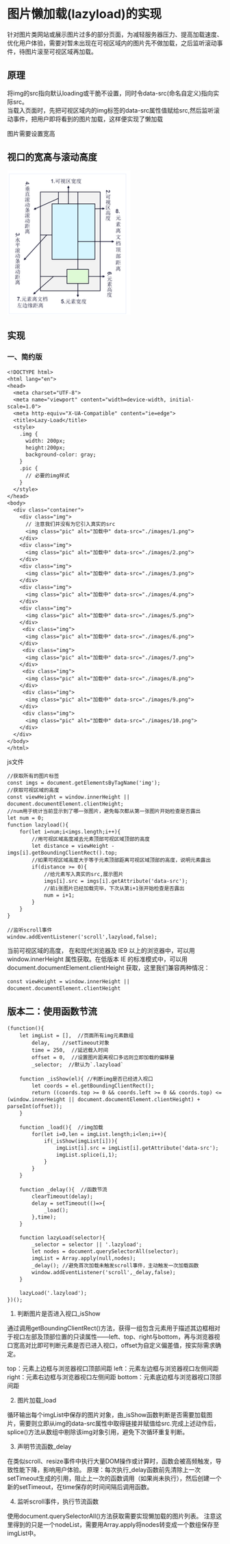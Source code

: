 # 图片懒加载(lazyload)的实现
针对图片类网站或展示图片过多的部分页面，为减轻服务器压力、提高加载速度、优化用户体验，需要对暂未出现在可视区域内的图片先不做加载，之后监听滚动事件，待图片滚至可视区域再加载。  

## 原理
将img的src指向默认loading或干脆不设置，同时令data-src(命名自定义)指向实际src。  
当载入页面时，先把可视区域内的img标签的data-src属性值赋给src,然后监听滚动事件，把用户即将看到的图片加载，这样便实现了懒加载   

图片需要设置宽高

## 视口的宽高与滚动高度
![](img/懒加载.png)

## 实现
### 一、简约版
```
<!DOCTYPE html>
<html lang="en">
<head>
  <meta charset="UTF-8">
  <meta name="viewport" content="width=device-width, initial-scale=1.0">
  <meta http-equiv="X-UA-Compatible" content="ie=edge">
  <title>Lazy-Load</title>
  <style>
    .img {
      width: 200px;
      height:200px;
      background-color: gray;
    }
    .pic {
      // 必要的img样式
    }
  </style>
</head>
<body>
  <div class="container">
    <div class="img">
      // 注意我们并没有为它引入真实的src
      <img class="pic" alt="加载中" data-src="./images/1.png">
    </div>
    <div class="img">
      <img class="pic" alt="加载中" data-src="./images/2.png">
    </div>
    <div class="img">
      <img class="pic" alt="加载中" data-src="./images/3.png">
    </div>
    <div class="img">
      <img class="pic" alt="加载中" data-src="./images/4.png">
    </div>
    <div class="img">
      <img class="pic" alt="加载中" data-src="./images/5.png">
    </div>
     <div class="img">
      <img class="pic" alt="加载中" data-src="./images/6.png">
    </div>
     <div class="img">
      <img class="pic" alt="加载中" data-src="./images/7.png">
    </div>
     <div class="img">
      <img class="pic" alt="加载中" data-src="./images/8.png">
    </div>
     <div class="img">
      <img class="pic" alt="加载中" data-src="./images/9.png">
    </div>
     <div class="img">
      <img class="pic" alt="加载中" data-src="./images/10.png">
    </div>
  </div>
</body>
</html>
```
js文件
```
//获取所有的图片标签
const imgs = document.getElementsByTagName('img');
//获取可视区域的高度
const viewHeight = window.innerHeight || document.documentElement.clientHeight;
//num用于统计当前显示到了哪一张图片，避免每次都从第一张图片开始检查是否露出
let num = 0;
function lazyload(){
    for(let i=num;i<imgs.length;i++){
        //用可视区域高度减去元素顶部可视区域顶部的高度
        let distance = viewHeight - imgs[i].getBoundingClientRect().top;
        //如果可视区域高度大于等于元素顶部距离可视区域顶部的高度，说明元素露出
        if(distance >= 0){
            //给元素写入真实的src,展示图片
            imgs[i].src = imgs[i].getAttribute('data-src');
            //前i张图片已经加载完毕，下次从第i+1张开始检查是否露出
            num = i+1;
        }
    }
}

//监听scroll事件
window.addEventListener('scroll',lazyload,false);
```
当前可视区域的高度， 在和现代浏览器及 IE9 以上的浏览器中，可以用 window.innerHeight 属性获取。在低版本 IE 的标准模式中，可以用 document.documentElement.clientHeight 获取，这里我们兼容两种情况：
```
const viewHeight = window.innerHeight || document.documentElement.clientHeight 
```

## 版本二：使用函数节流
```
(function(){
    let imgList = [],  //页面所有img元素数组
        delay,    //setTimeout对象
        time = 250,  //延迟载入时间
        offset = 0,  //设置图片距离视口多远则立即加载的偏移量
        _selector;  //默认为`.lazyload`

    function _isShow(el){ //判断img是否已经进入视口
        let coords = el.getBoundingClientRect();
        return ((coords.top >= 0 && coords.left >= 0 && coords.top) <= (window.innerHeight || document.documentElement.clientHeight) + parseInt(offset));
    }

    function _load(){  //img加载
        for(let i=0,len = imgList.length;i<len;i++){
            if(_isShow(imgList[i])){
                imgList[i].src = imgList[i].getAttribute('data-src');
                imgList.splice(i,1);
            }
        }
    }

    function _delay(){  //函数节流
        clearTimeout(delay);
        delay = setTimeout(()=>{
            _load();
        },time);
    }

    function lazyLoad(selector){
        _selector = selector || '.lazyload';
        let nodes = document.querySelectorAll(selector);
        imgList = Array.apply(null,nodes);
        _delay(); //避免首次加载未触发scroll事件，主动触发一次加载函数
        window.addEventListener('scroll',_delay,false);
    }

    lazyLoad('.lazyload');
})();
```
1. 判断图片是否进入视口_isShow  

通过调用getBoundingClientRect()方法，获得一组包含元素用于描述其边框相对于视口左部及顶部位置的只读属性——left、top、right与bottom，再与浏览器视口宽高对比即可判断元素是否已进入视口，offset为自定义偏差值，按实际需求确定。

top：元素上边框与浏览器视口顶部间距
left：元素左边框与浏览器视口左侧间距
right：元素右边框与浏览器视口左侧间距
bottom：元素底边框与浏览器视口顶部间距  

2. 图片加载_load  

循环输出每个imgList中保存的图片对象，由_isShow函数判断是否需要加载图片，需要则立即从img的data-src属性中取得链接并赋值给src.完成上述动作后，splice()方法从数组中剔除该img对象引用，避免下次循环重复判断。  

3. 声明节流函数_delay  
     
在类似scroll、resize事件中执行大量DOM操作或计算时，函数会被高频触发，导致性能下降，影响用户体验。
原理：每次执行_delay函数前先清除上一次setTimeout生成的引用，阻止上一次的函数调用（如果尚未执行），然后创建一个新的setTimeout，在time保存的时间间隔后调用函数。  

4. 监听scroll事件，执行节流函数  

使用document.querySelectorAll()方法获取需要实现懒加载的图片列表。
注意这里得到的只是一个nodeList，需要用Array.apply将nodes转变成一个数组保存至imgList中。